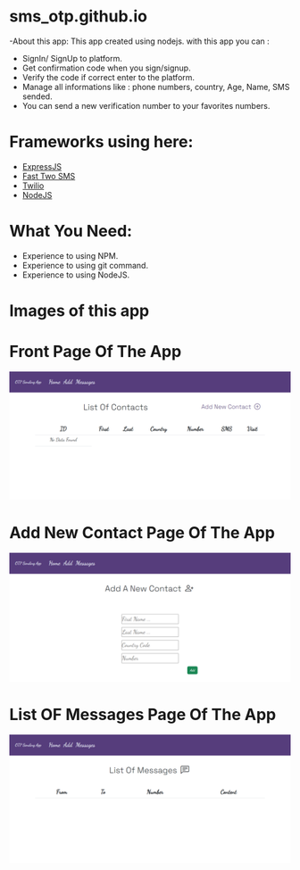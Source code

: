 # sms_otp.github.io
-About this app: 
This app created using nodejs. with this app you can :
- SignIn/ SignUp to platform.
- Get confirmation code when you sign/signup.
- Verify the code if correct enter to the platform.
- Manage all informations like : phone numbers, country, Age, Name, SMS sended.
- You can send a new verification number to your favorites numbers.
# Frameworks using here:
- <a href="https://expressjs.com/">ExpressJS</a>
- <a href="https://www.fast2sms.com/">Fast Two SMS</a>
- <a href="https://www.twilio.com/">Twilio</a>
- <a href="https://nodejs.org/en/">NodeJS</a>

# What You Need:
- Experience to using NPM.
- Experience to using git command.
- Experience to using NodeJS.

# Images of this app

# Front Page Of The App
![This is an image](/views/assets/front-end.png)

# Add New Contact Page Of The App
![This is an image](/views/assets/add-new-contact.png)

# List OF Messages Page Of The App
![This is an image](/views/assets/list-of-messages.png)
